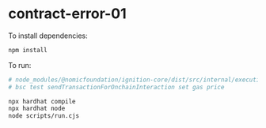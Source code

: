 # contract-error-01

To install dependencies:

```bash
npm install
```

To run:

```bash
# node_modules/@nomicfoundation/ignition-core/dist/src/internal/execution/future-processor/helpers/network-interaction-execution.js
# bsc test sendTransactionForOnchainInteraction set gas price

npx hardhat compile
npx hardhat node
node scripts/run.cjs
```


